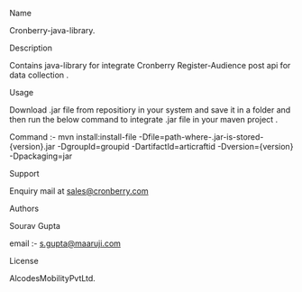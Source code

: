 Name

Cronberry-java-library.

Description

Contains java-library for integrate Cronberry Register-Audience post api 
for data collection .

Usage

Download .jar file from repositiory in your system and 
save it in a folder and then run the below command to integrate 
.jar file in your maven project .

Command :- mvn install:install-file -Dfile=path-where-.jar-is-stored-{version}.jar -DgroupId=groupid -DartifactId=articraftid -Dversion={version} -Dpackaging=jar

Support

Enquiry mail at sales@cronberry.com

Authors

Sourav Gupta

email :- s.gupta@maaruji.com

License

AlcodesMobilityPvtLtd.

